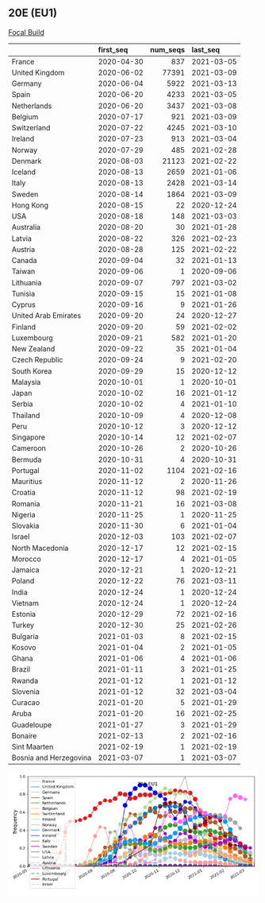 

## 20E (EU1)
[Focal Build](https://nextstrain.org/groups/neherlab/ncov/20A.EU1?f_region=Europe)

|                        | first_seq   |   num_seqs | last_seq   |
|:-----------------------|:------------|-----------:|:-----------|
| France                 | 2020-04-30  |        837 | 2021-03-05 |
| United Kingdom         | 2020-06-02  |      77391 | 2021-03-09 |
| Germany                | 2020-06-04  |       5922 | 2021-03-13 |
| Spain                  | 2020-06-20  |       4233 | 2021-03-05 |
| Netherlands            | 2020-06-20  |       3437 | 2021-03-08 |
| Belgium                | 2020-07-17  |        921 | 2021-03-09 |
| Switzerland            | 2020-07-22  |       4245 | 2021-03-10 |
| Ireland                | 2020-07-23  |        913 | 2021-03-04 |
| Norway                 | 2020-07-29  |        485 | 2021-02-28 |
| Denmark                | 2020-08-03  |      21123 | 2021-02-22 |
| Iceland                | 2020-08-13  |       2659 | 2021-01-06 |
| Italy                  | 2020-08-13  |       2428 | 2021-03-14 |
| Sweden                 | 2020-08-14  |       1864 | 2021-03-09 |
| Hong Kong              | 2020-08-15  |         22 | 2020-12-24 |
| USA                    | 2020-08-18  |        148 | 2021-03-03 |
| Australia              | 2020-08-20  |         30 | 2021-01-28 |
| Latvia                 | 2020-08-22  |        326 | 2021-02-23 |
| Austria                | 2020-08-28  |        125 | 2021-02-22 |
| Canada                 | 2020-09-04  |         32 | 2021-01-13 |
| Taiwan                 | 2020-09-06  |          1 | 2020-09-06 |
| Lithuania              | 2020-09-07  |        797 | 2021-03-02 |
| Tunisia                | 2020-09-15  |         15 | 2021-01-08 |
| Cyprus                 | 2020-09-16  |          9 | 2021-01-26 |
| United Arab Emirates   | 2020-09-20  |         24 | 2020-12-27 |
| Finland                | 2020-09-20  |         59 | 2021-02-02 |
| Luxembourg             | 2020-09-21  |        582 | 2021-01-20 |
| New Zealand            | 2020-09-22  |         35 | 2021-01-04 |
| Czech Republic         | 2020-09-24  |          9 | 2021-02-20 |
| South Korea            | 2020-09-29  |         15 | 2020-12-12 |
| Malaysia               | 2020-10-01  |          1 | 2020-10-01 |
| Japan                  | 2020-10-02  |         16 | 2021-01-12 |
| Serbia                 | 2020-10-02  |          4 | 2021-01-10 |
| Thailand               | 2020-10-09  |          4 | 2020-12-08 |
| Peru                   | 2020-10-12  |          3 | 2020-12-12 |
| Singapore              | 2020-10-14  |         12 | 2021-02-07 |
| Cameroon               | 2020-10-26  |          2 | 2020-10-26 |
| Bermuda                | 2020-10-31  |          4 | 2020-10-31 |
| Portugal               | 2020-11-02  |       1104 | 2021-02-16 |
| Mauritius              | 2020-11-12  |          2 | 2020-11-26 |
| Croatia                | 2020-11-12  |         98 | 2021-02-19 |
| Romania                | 2020-11-21  |         16 | 2021-03-08 |
| Nigeria                | 2020-11-25  |          1 | 2020-11-25 |
| Slovakia               | 2020-11-30  |          6 | 2021-01-04 |
| Israel                 | 2020-12-03  |        103 | 2021-02-07 |
| North Macedonia        | 2020-12-17  |         12 | 2021-02-15 |
| Morocco                | 2020-12-17  |          4 | 2021-01-05 |
| Jamaica                | 2020-12-21  |          1 | 2020-12-21 |
| Poland                 | 2020-12-22  |         76 | 2021-03-11 |
| India                  | 2020-12-24  |          1 | 2020-12-24 |
| Vietnam                | 2020-12-24  |          1 | 2020-12-24 |
| Estonia                | 2020-12-29  |         72 | 2021-02-16 |
| Turkey                 | 2020-12-30  |         25 | 2021-02-26 |
| Bulgaria               | 2021-01-03  |          8 | 2021-02-15 |
| Kosovo                 | 2021-01-04  |          2 | 2021-01-05 |
| Ghana                  | 2021-01-06  |          4 | 2021-01-06 |
| Brazil                 | 2021-01-11  |          3 | 2021-01-25 |
| Rwanda                 | 2021-01-12  |          1 | 2021-01-12 |
| Slovenia               | 2021-01-12  |         32 | 2021-03-04 |
| Curacao                | 2021-01-20  |          5 | 2021-01-29 |
| Aruba                  | 2021-01-20  |         16 | 2021-02-25 |
| Guadeloupe             | 2021-01-27  |          3 | 2021-01-29 |
| Bonaire                | 2021-02-13  |          2 | 2021-02-16 |
| Sint Maarten           | 2021-02-19  |          1 | 2021-02-19 |
| Bosnia and Herzegovina | 2021-03-07  |          1 | 2021-03-07 |

![Overall trends 20A.EU1](/overall_trends_figures/overall_trends_20A.EU1.png)